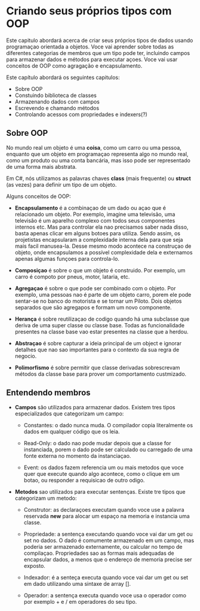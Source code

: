 # Criando seus próprios tipos com OOP

Este capitulo abordará acerca de criar seus próprios tipos de dados usando programaçao orientada a objetos. Voce vai aprender sobre todas as diferentes categorias de membros que um tipo pode ter, incluindo campos para armazenar dados e métodos para executar açoes. Voce vai usar conceitos de OOP como agragação e encapsulamento.

Este capítulo abordará os seguintes capitulos:
 * Sobre OOP
 * Constuindo biblioteca de classes
 * Armazenando dados com campos
 * Escrevendo e chamando métodos
 * Controlando acessos com propriedades e indexers(?)


## Sobre OOP

No mundo real um objeto é uma **coisa**, como um carro ou uma pessoa, enquanto que um objeto em programaçao representa algo no mundo real, como um produto ou uma conta bancária, mas isso pode ser representado de uma forma mais abstrata.

Em C#, nós utilizamos as palavras chaves **class** (mais frequente) ou **struct** (as vezes) para definir um tipo de um objeto.

Alguns conceitos de OOP:
  * **Encapsulamento** é a combinaçao de um dado ou açao que é relacionado um objeto. Por exemplo, imagine uma televisão, uma televisão é um aparelho complexo com todos seus componentes internos etc. Mas para controlar ela nao precisamos saber nada disso, basta apenas clicar em alguns botoes para utiliza. Sendo assim, os projetistas encapsularam a complexidade interna dela para que seja mais facil manusea-la. Desse mesmo modo acontece na construçao de objeto, onde encapsulamos a possível complexidade dela e externamos apenas algumas funçoes para controla-lo.

  * **Composiçao** é sobre o que um objeto é construido. Por exemplo, um carro é compoto por pneus, motor, lataria, etc.

  * **Agregaçao** é sobre o que pode ser combinado com o objeto. Por exemplo, uma pessoas nao é parte de um objeto carro, porem ele pode sentar-se no banco do motorista e se tornar um Piloto. Dois objetos separados que são agregapos e formam um novo componente.

  * **Herança** é sobre reutilizaçao de codigo quando há uma subclasse que deriva de uma super classe ou classe base. Todas as funcionalidade presentes na classe base vao estar presentes na classe que a herdou.

  * **Abstraçao** é sobre capturar a ideia principal de um object e ignorar detalhes que nao sao importantes para o contexto da sua regra de negocio.

  * **Polimorfismo** é sobre permitir que classe derivadas sobrescrevam métodos da classe base para prover um comportamento custmizado.


## Entendendo membros

* **Campos** são utilizados para armazenar dados. Existem tres tipos especializados que categorizam um campo: 
  * Constantes: o dado nunca muda. O compilador copia literalmente os dados em qualquer código que os leia.

  * Read-Only: o dado nao pode mudar depois que a classe for instanciada, porem o dado pode ser calculado ou carregado de uma fonte externa no momento da instanciaçao.

  * Event: os dados fazem referencia um ou mais metodos que voce quer que execute quando algo acontece, como o clique em um botao, ou responder a requisicao de outro odigo.

* **Metodos** sao utilizados para executar sentenças. Existe tre tipos que categorizam um metodo:
  * Construtor: as declaraçoes executam quando voce use a palavra reservada **new** para alocar um espaço na memoria e instancia uma classe.

  * Propriedade: a sentença executando quando voce vai dar um get ou set no dados. O dado é comumente armazenado em um campo, mas poderia ser armazenado externamente, ou calcular no tempo de compilaçao. Propriedades sao as formas mais adequadas de encapsular dados, a menos que o endereço de memoria precise ser exposto.

  * Indexador: é a senteça executa quando voce vai dar um get ou set em dado utilizando uma sintaxe de array [].

  * Operador: a sentença executa quando voce usa o operador como por exemplo + e / em operadores do seu tipo.
